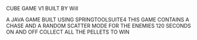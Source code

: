 CUBE GAME V1 BUILT BY Will

A JAVA GAME BUILT USING SPRINGTOOLSUITE4
THIS GAME CONTAINS A CHASE AND A RANDOM SCATTER MODE FOR THE ENEMIES 120 SECONDS ON AND OFF
COLLECT ALL THE PELLETS TO WIN
